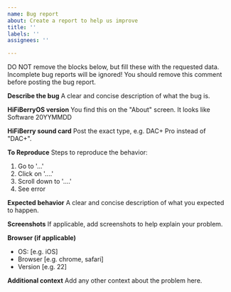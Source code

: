 ```yaml
---
name: Bug report
about: Create a report to help us improve
title: ''
labels: ''
assignees: ''

---
```


DO NOT remove the blocks below, but fill these with the requested data. Incomplete bug reports will be ignored!
You should remove this comment before posting the bug report.

**Describe the bug**
A clear and concise description of what the bug is.

**HiFiBerryOS version**
You find this on the "About" screen. It looks like Software 20YYMMDD

**HiFiBerry sound card**
Post the exact type, e.g. DAC+ Pro instead of "DAC+".

**To Reproduce**
Steps to reproduce the behavior:
1. Go to '...'
2. Click on '....'
3. Scroll down to '....'
4. See error

**Expected behavior**
A clear and concise description of what you expected to happen.

**Screenshots**
If applicable, add screenshots to help explain your problem.

**Browser (if applicable)**
 - OS: [e.g. iOS]
 - Browser [e.g. chrome, safari]
 - Version [e.g. 22]

**Additional context**
Add any other context about the problem here.
